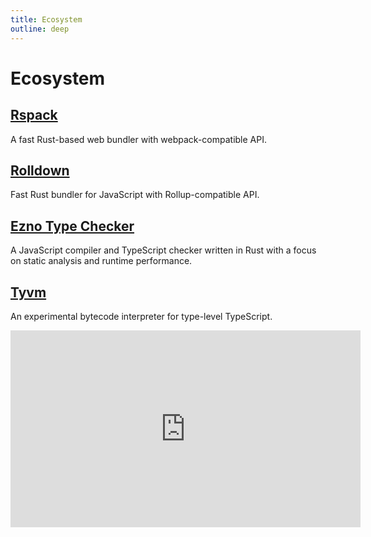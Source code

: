 ```yaml
---
title: Ecosystem
outline: deep
---
```


# Ecosystem

## [Rspack](https://www.rspack.dev)

A fast Rust-based web bundler with webpack-compatible API.

## [Rolldown](https://rolldown.rs)

Fast Rust bundler for JavaScript with Rollup-compatible API.

## [Ezno Type Checker](https://github.com/kaleidawave/ezno)

A JavaScript compiler and TypeScript checker written in Rust with a focus on static analysis and runtime performance.

## [Tyvm](https://github.com/zackradisic/tyvm)

An experimental bytecode interpreter for type-level TypeScript.

<iframe width="560" height="315" src="https://www.youtube.com/embed/7VctnNVXe2A?si=3laDGbv4vNVbgvsg" title="YouTube video player" frameborder="0" allow="accelerometer; autoplay; clipboard-write; encrypted-media; gyroscope; picture-in-picture; web-share" allowfullscreen></iframe>
